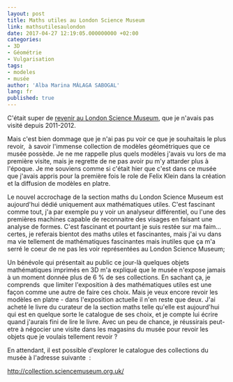 ```yaml
---
layout: post
title: Maths utiles au London Science Museum
link: mathsutilesaulondon
date: 2017-04-27 12:19:05.000000000 +02:00
categories:
- 3D
- Géométrie
- Vulgarisation
tags:
- modeles
- musée
author: 'Alba Marina MÁLAGA SABOGAL'
lang: fr
published: true
---
```


C'était super de [revenir au London Science Museum](http://albamath.com/adorables-anglais/), que je n'avais pas visité depuis 2011-2012.

Mais c'est bien dommage que je n'ai pas pu voir ce que je souhaitais le plus revoir,  à savoir l'immense collection de modèles géométriques que ce musée possède. Je ne me rappelle plus quels modèles j'avais vu lors de ma première visite, mais je regrette de ne pas avoir pu m'y attarder plus à l'époque. Je me souviens comme si c'était hier que c'est dans ce musée que j'avais appris pour la première fois le role de Felix Klein dans la création et la diffusion de modèles en platre.

Le nouvel accrochage de la section maths du London Science Museum est aujourd'hui dédié uniquement aux mathématiques utiles. C'est fascinant comme tout, j'a par exemple pu y voir un analyseur différentiel, ou l'une des premières machines capable de reconnaitre des visages en faisant une analyse de formes. C'est fascinant et pourtant je suis restée sur ma faim... certes, je referais bientot des maths utiles et fascinantes, mais j'ai vu dans ma vie tellement de mathématiques fascinantes mais inutiles que ça m'a serré le coeur de ne pas les voir représentées au London Science Museum;

Un bénévole qui présentait au public ce jour-là quelques objets mathématiques imprimés en 3D m'a expliqué que le musée n'expose jamais à un moment donnée plus de 6 % de ses collections. En sachant ça, je comprends  que limiter l'exposition à des mathématiques utiles est une façon comme une autre de faire ces choix. Mais je veux encore revoir les modèles en platre - dans l'exposition actuelle il n'en reste que deux. J'ai acheté le livre du curateur de la section maths telle qu'elle est aujourd'hui qui est en quelque sorte le catalogue de ses choix, et je compte lui écrire quand j'aurais fini de lire le livre. Avec un peu de chance, je réussirais peut-etre à négocier une visite dans les magasins du musée pour revoir les objets que je voulais tellement revoir ?

En attendant, il est possible d'explorer le catalogue des collections du musée à l'adresse suivante  :

<http://collection.sciencemuseum.org.uk/>

 
